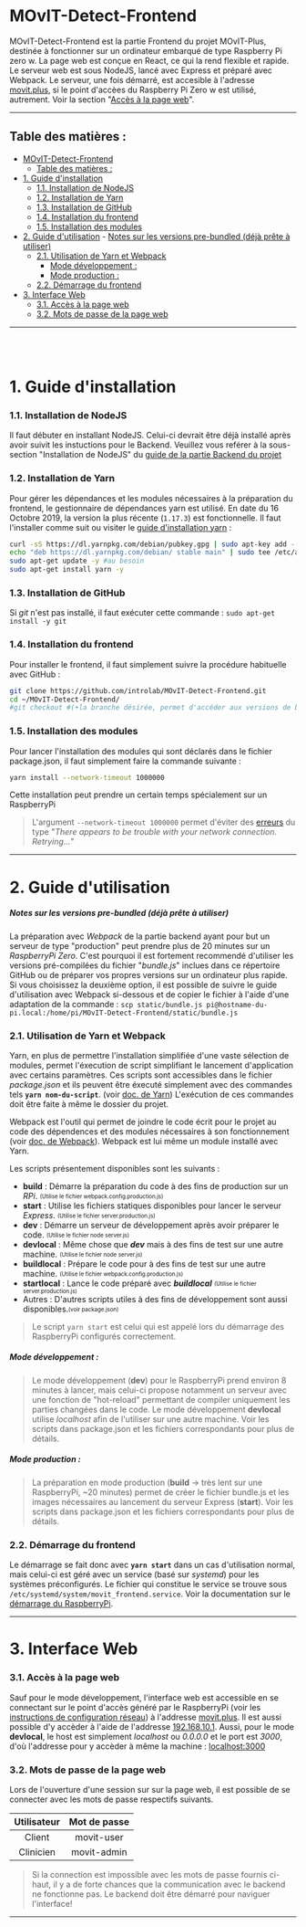 

# MOvIT-Detect-Frontend

MOvIT-Detect-Frontend est la partie Frontend du projet MOvIT-Plus, destinée à fonctionner sur un ordinateur embarqué de type Raspberry Pi zero w. La page web est conçue en React, ce qui la rend flexible et rapide. Le serveur web est sous NodeJS, lancé avec Express et préparé avec Webpack. Le serveur, une fois démarré, est accesible à l'adresse [movit.plus], si le point d'accèes du Raspberry Pi Zero w est utilisé, autrement. Voir la section "[Accès à la page web](#accès-à-la-page-web)".
___
## Table des matières :
- [MOvIT-Detect-Frontend](#movit-detect-frontend)
  - [Table des matières :](#table-des-mati%c3%a8res)
- [1. Guide d'installation](#1-guide-dinstallation)
    - [1.1. Installation de NodeJS](#11-installation-de-nodejs)
    - [1.2. Installation de Yarn](#12-installation-de-yarn)
    - [1.3. Installation de GitHub](#13-installation-de-github)
    - [1.4. Installation du frontend](#14-installation-du-frontend)
    - [1.5. Installation des modules](#15-installation-des-modules)
- [2. Guide d'utilisation](#2-guide-dutilisation)
        - [Notes sur les versions pre-bundled (déjà prête à utiliser)](#notes-sur-les-versions-pre-bundled-d%c3%a9j%c3%a0-pr%c3%aate-%c3%a0-utiliser)
    - [2.1. Utilisation de Yarn et Webpack](#21-utilisation-de-yarn-et-webpack)
        - [Mode développement :](#mode-d%c3%a9veloppement)
        - [Mode production :](#mode-production)
    - [2.2. Démarrage du frontend](#22-d%c3%a9marrage-du-frontend)
- [3. Interface Web](#3-interface-web)
    - [3.1. Accès à la page web](#31-acc%c3%a8s-%c3%a0-la-page-web)
    - [3.2. Mots de passe de la page web](#32-mots-de-passe-de-la-page-web)
___

<br>
<br>

# 1. Guide d'installation
### 1.1. Installation de NodeJS
Il faut débuter en installant NodeJS. Celui-ci devrait être déjà installé après avoir suivit les instuctions pour le Backend. Veuillez vous reférer à la sous-section "Installation de NodeJS" du [guide de la partie Backend du projet]

### 1.2. Installation de Yarn
Pour gérer les dépendances et les modules nécessaires à la préparation du frontend, le gestionnaire de dépendances yarn est utilisé. En date du 16 Octobre 2019, la version la plus récente (`1.17.3`) est fonctionnelle. Il faut l'installer comme suit ou visiter le [guide d'installation yarn] :
```bash
curl -sS https://dl.yarnpkg.com/debian/pubkey.gpg | sudo apt-key add -
echo "deb https://dl.yarnpkg.com/debian/ stable main" | sudo tee /etc/apt/sources.list.d/yarn.list
sudo apt-get update -y #au besoin
sudo apt-get install yarn -y
```
### 1.3. Installation de GitHub
Si _git_ n'est pas installé, il faut exécuter cette commande : `sudo apt-get install -y git`

### 1.4. Installation du frontend
Pour installer le frontend, il faut simplement suivre la procédure habituelle avec GitHub :
```bash
git clone https://github.com/introlab/MOvIT-Detect-Frontend.git
cd ~/MOvIT-Detect-Frontend/
#git checkout #(+la branche désirée, permet d'accéder aux versions de branches en développment)
```

### 1.5. Installation des modules
Pour lancer l'installation des modules qui sont déclarés dans le fichier package.json, il faut simplement faire la commande suivante :
```bash
yarn install --network-timeout 1000000
```
Cette installation peut prendre un certain temps spécialement sur un RaspberryPi
> L'argument `--network-timeout 1000000` permet d'éviter des [erreurs][yarn issue] du type "_There appears to be trouble with your network connection. Retrying..._"
___



# 2. Guide d'utilisation

##### Notes sur les versions pre-bundled (déjà prête à utiliser)
La préparation avec _Webpack_ de la partie backend ayant pour but un serveur de type "production" peut prendre plus de 20 minutes sur un _RaspberryPi Zero_. C'est pourquoi il est fortement recommendé d'utiliser les versions pré-compilées du fichier "_bundle.js_" inclues dans ce répertoire GitHub ou de préparer vos propres versions sur un ordinateur plus rapide.
Si vous choisissez la deuxième option, il est possible de suivre le guide d'utilisation avec Webpack si-dessous et de copier le fichier à l'aide d'une adaptation de la commande :
`scp static/bundle.js pi@hostname-du-pi.local:/home/pi/MOvIT-Detect-Frontend/static/bundle.js`

### 2.1. Utilisation de Yarn et Webpack
Yarn, en plus de permettre l'installation simplifiée d'une vaste sélection de modules, permet l'éxecution de script simplifiant le lancement d'application avec certains paramètres. Ces scripts sont accessibles dans le fichier _package.json_ et ils peuvent être éxecuté simplement avec des commandes tels **`yarn nom-du-script`**. (voir [doc. de Yarn]) L'exécution de ces commandes doit être faite à même le dossier du projet.

Webpack est l'outil qui permet de joindre le code écrit pour le projet au code des dépendences et des modules nécessaires à son fonctionnement (voir [doc. de Webpack]). Webpack est lui même un module installé avec Yarn.


Les scripts présentement disponibles sont les suivants :
- **build** : Démarre la préparation du code à des fins de production sur un _RPi_. <sub><sup>(Utilise le fichier webpack.config.production.js)</sup></sub>
- **start** : Utilise les fichiers statiques disponibles pour lancer le serveur _Express_. <sub><sup>(Utilise le fichier server.production.js)</sup></sub>
- **dev** : Démarre un serveur de développement après avoir préparer le code. <sub><sup>(Utilise le fichier node server.js)</sup></sub>
- **devlocal** : Même chose que **_dev_** mais à des fins de test sur une autre machine. <sub><sup>(Utilise le fichier node server.js)</sup></sub>
- **buildlocal** : Prépare le code pour à des fins de test sur une autre machine. <sub><sup>(Utilise le fichier webpack.config.production.js)</sup></sub>
- **startlocal** : Lance le code préparé avec **_buildlocal_** <sub><sup>(Utilise le fichier server.production.js)</sup></sub>
- Autres : D'autres scripts utiles à des fins de développement sont aussi disponibles.<sub><sup>(voir package.json)</sup></sub>
> Le script `yarn start` est celui qui est appelé lors du démarrage des RaspberryPi configurés correctement.

##### Mode développement :
>Le mode développement (**dev**) pour le RaspberryPi prend environ 8 minutes à lancer, mais celui-ci propose notamment un serveur avec une fonction de "hot-reload" permettant de compiler uniquement les parties changées dans le code. Le mode développement **devlocal** utilise _localhost_ afin de l'utiliser sur une autre machine. Voir les scripts dans package.json et les fichiers correspondants pour plus de détails.

##### Mode production :
>La préparation en mode production (**build** -> très lent sur une RaspberryPi, ~20 minutes) permet de créer le fichier bundle.js et les images nécessaires au lancement du serveur Express (**start**). Voir les scripts dans package.json et les fichiers correspondants pour plus de détails.


### 2.2. Démarrage du frontend
Le démarrage se fait donc avec **`yarn start`** dans un cas d'utilisation normal, mais celui-ci est géré avec un service (basé sur _systemd_) pour les systèmes préconfigurés. Le fichier qui constitue le service se trouve sous `/etc/systemd/system/movit_frontend.service`. Voir la documentation sur le [démarrage du RaspberryPi].
___

# 3. Interface Web
### 3.1. Accès à la page web 
Sauf pour le mode développement, l'interface web est accessible en se connectant sur le point d'accès généré par le RaspberryPi (voir les [instructions de configuration réseau]) à l'addresse [movit.plus].
Il est aussi possible d'y accèder à l'aide de l'addresse [192.168.10.1].
Aussi, pour le mode **devlocal**, le host est simplement _localhost_ ou _0.0.0.0_ et le port est _3000_, d'où l'addresse pour y accèder à même la machine : [localhost:3000]

### 3.2. Mots de passe de la page web
Lors de l'ouverture d'une session sur sur la page web, il est possible de se connecter avec les mots de passe respectifs suivants.

| Utilisateur   | Mot de passe  |
| :-----------: |:-------------:|
| Client        | movit-user    |
| Clinicien     | movit-admin   |

>Si la connection est impossible avec les mots de passe fournis ci-haut, il y a de forte chances que la communication avec le backend ne fonctionne pas. Le backend doit être démarré pour naviguer l'interface!
___



[guide de la partie Backend du projet]:https://github.com/introlab/MOvIT-Detect-Backend/blob/master/README.md#installation-de-nodejs "MOvIT-Detect-Backend"

[guide d'installation yarn]: https://google.ca "Guide d'installation yarn"

[doc. de Webpack]:https://webpack.js.org/concepts/ "Documentation de Webpack"

[doc. de Yarn]:https://yarnpkg.com/en/docs "Documentation de Yarn"

[yarn issue]:https://github.com/yarnpkg/yarn/issues/4890 "Yarn issue"

[démarrage du RaspberryPi]:https://github.com/introlab/MOvITPlus/blob/master/docs/FR/InstallationLogiciel/DemarragePi.md#service-frontend "Service de démarrage du frontend"

[instructions de configuration réseau]:https://github.com/introlab/MOvITPlus/blob/master/docs/FR/InstallationLogiciel/ConfigurationReseau.md#access-point "Configuration du wi-fi, du point d'accès et du nom de domaine"

[movit.plus]:http://movit.plus "Addresse de l'interface en utilisant le point d'accès"

[192.168.10.1]:http://192.168.10.1 "Autre option d'addresse de l'interface en utilisant le point d'accès"

[localhost:3000]:http://localhost:3000 "Addresse de l'interface en utilisant le navigateur de la machine sur laquelle le serveur s'exécute"
